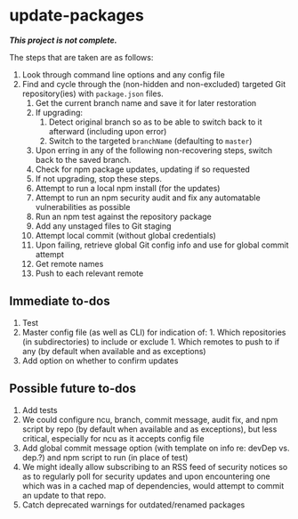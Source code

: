 # update-packages

***This project is not complete.***

The steps that are taken are as follows:

1. Look through command line options and any config file
1. Find and cycle through the (non-hidden and non-excluded) targeted Git
    repository(ies) with `package.json` files.
    1. Get the current branch name and save it for later restoration
    1. If upgrading:
        1. Detect original branch so as to be able to switch back
          to it afterward (including upon error)
        1. Switch to the targeted `branchName` (defaulting to `master`)
    1. Upon erring in any of the following non-recovering steps, switch
        back to the saved branch.
    1. Check for npm package updates, updating if so requested
    1. If not upgrading, stop these steps.
    1. Attempt to run a local npm install (for the updates)
    1. Attempt to run an npm security audit and fix any automatable
        vulnerabilities as possible
    1. Run an npm test against the repository package
    1. Add any unstaged files to Git staging
    1. Attempt local commit (without global credentials)
    1. Upon failing, retrieve global Git config info and use for global
        commit attempt
    1. Get remote names
    1. Push to each relevant remote

## Immediate to-dos

1. Test
  1. Master config file (as well as CLI) for indication of:
    1. Which repositories (in subdirectories) to include or exclude
    1. Which remotes to push to if any (by default when available and as
        exceptions)
1. Add option on whether to confirm updates

## Possible future to-dos

1. Add tests
2. We could configure ncu, branch, commit message, audit fix, and npm script
  by repo (by default when available and as exceptions), but less critical,
  especially for ncu as it accepts config file
3. Add global commit message option (with template on info re: devDep vs. dep.?)
  and npm script to run (in place of test)
4. We might ideally allow subscribing to an RSS feed of security notices so
  as to regularly poll for security updates and upon encountering one which
  was in a cached map of dependencies, would attempt to commit an update
  to that repo.
5. Catch deprecated warnings for outdated/renamed packages
